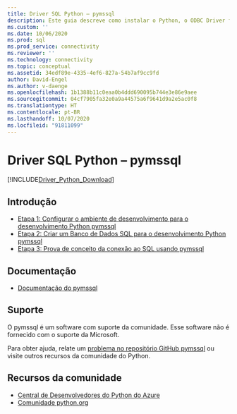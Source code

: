 ```yaml
---
title: Driver SQL Python – pymssql
description: Este guia descreve como instalar o Python, o ODBC Driver for SQL Server e o pymssql. O código de exemplo mostra como se conectar e interagir com um banco de dados SQL.
ms.custom: ''
ms.date: 10/06/2020
ms.prod: sql
ms.prod_service: connectivity
ms.reviewer: ''
ms.technology: connectivity
ms.topic: conceptual
ms.assetid: 34edf89e-4335-4ef6-827a-54b7af9cc9fd
author: David-Engel
ms.author: v-daenge
ms.openlocfilehash: 1b1388b11c0eaa0b4ddd690095b744e3e86e9aee
ms.sourcegitcommit: 04cf7905fa32e0a9a44575a6f9641d9a2e5ac0f8
ms.translationtype: HT
ms.contentlocale: pt-BR
ms.lasthandoff: 10/07/2020
ms.locfileid: "91811099"
---
```

# <a name="python-sql-driver---pymssql"></a>Driver SQL Python – pymssql

[!INCLUDE[Driver_Python_Download](../../../includes/driver_python_download.md)]

## <a name="get-started"></a>Introdução

* [Etapa 1: Configurar o ambiente de desenvolvimento para o desenvolvimento Python pymssql](step-1-configure-development-environment-for-pymssql-python-development.md)  
* [Etapa 2: Criar um Banco de Dados SQL para o desenvolvimento Python pymssql](step-2-create-a-sql-database-for-pymssql-python-development.md)  
* [Etapa 3: Prova de conceito da conexão ao SQL usando pymssql](step-3-proof-of-concept-connecting-to-sql-using-pymssql.md)  

## <a name="documentation"></a>Documentação

* [Documentação do pymssql](https://pypi.org/project/pymssql/)  

## <a name="support"></a>Suporte

O pymssql é um software com suporte da comunidade. Esse software não é fornecido com o suporte da Microsoft.

Para obter ajuda, relate um [problema no repositório GitHub pymssql](https://github.com/pymssql/pymssql/issues) ou visite outros recursos da comunidade do Python.

## <a name="community-resources"></a>Recursos da comunidade

* [Central de Desenvolvedores do Python do Azure](https://azure.microsoft.com/develop/python/)  
* [Comunidade python.org](https://www.python.org/community/)  
